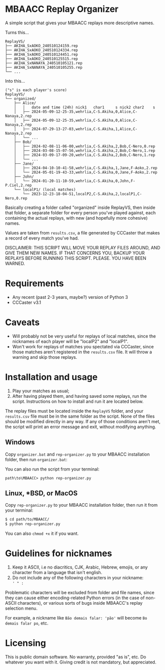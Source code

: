 # MBAACC Replay Organizer

A simple script that gives your MBAACC replays more descriptive names.

Turns this...

```
ReplayVS/
├── AKIHA_SxAOKO_240510124159.rep
├── AKIHA_SxAOKO_240510124334.rep
├── AKIHA_SxAOKO_240510124451.rep
├── AKIHA_SxAOKO_240510125515.rep
├── AKIHA_SxNANAYA_240510105121.rep
├── AKIHA_SxNANAYA_240510105255.rep
└── ...
```

Into this...

```
("s" is each player's score)
ReplayVS/
└── organized/
    ├── Alice/
    │   │   date and time (24h) nick1   char1     s nick2 char2    s
    │   ├── 2024-05-09-12-25-35,wehrlia,C-S.Akiha,0,Alice,C-Nanaya,2.rep
    │   ├── 2024-05-09-12-25-35,wehrlia,C-S.Akiha,0,Alice,C-Nanaya,2.rep
    │   ├── 2024-07-29-13-27-03,wehrlia,C-S.Akiha,1,Alice,C-Nanaya,2.rep
    │   └── ...
    ├── Bob/
    │   ├── 2024-02-08-11-06-00,wehrlia,C-S.Akiha,2,Bob,C-Nero,0.rep
    │   ├── 2024-03-08-15-07-56,wehrlia,C-S.Akiha,2,Bob,C-Nero,1.rep
    │   ├── 2024-03-09-17-09-20,wehrlia,C-S.Akiha,2,Bob,C-Nero,1.rep
    │   └── ...
    ├── Jane/
    │   ├── 2024-04-10-10-41-58,wehrlia,C-S.Akiha,1,Jane,F-Aoko,2.rep
    │   └── 2024-05-01-19-43-33,wehrlia,C-S.Akiha,0,Jane,F-Aoko,2.rep
    ├── John/
    │   └── 2024-01-20-11-10-59,wehrlia,C-S.Akiha,0,John,F-P.Ciel,2.rep
    └── localP1/ (local matches)
        └── 2023-12-23-18-04-51,localP2,C-S.Akiha,2,localP1,C-Nero,0.rep
```

Basically creating a folder called "organized" inside ReplayVS, then inside that folder, a separate folder for every person you've played against, each containing the actual replays, with new (and hopefully more cohesive) names.

Values are taken from `results.csv`, a file generated by CCCaster that makes a record of every match you've had.

DISCLAIMER: THIS SCRIPT WILL MOVE YOUR REPLAY FILES AROUND, AND GIVE THEM NEW NAMES. IF THAT CONCERNS YOU, BACKUP YOUR REPLAYS BEFORE RUNNING THIS SCRIPT. PLEASE. YOU HAVE BEEN WARNED.

# Requirements

- Any recent (past 2-3 years, maybe?) version of Python 3
- CCCaster v3.1

# Caveats

- Will probably not be very useful for replays of local matches, since the nicknames of each player will be "localP2" and "localP1".
- Won't work for replays of matches you spectated via CCCaster, since those matches aren't registered in the `results.csv` file. It will throw a warning and skip those replays.

# Installation and usage

1. Play your matches as usual;
2. After having played them, and having saved some replays, run the script. Instructions on how to install and run it are located below.

The replay files must be located inside the `ReplayVS` folder, and your `results.csv` file must be in the same folder as the script. None of the files should be modified directly in any way. If any of those conditions aren't met, the script will print an error message and exit, without modifying anything.

## Windows

Copy `organizer.bat` and `rep-organizer.py` to your MBAACC installation folder, then run `organizer.bat`:

You can also run the script from your terminal:

```
path\to\MBAACC> python rep-organizer.py
```

## Linux, \*BSD, or MacOS

Copy `rep-organizer.py` to your MBAACC installation folder, then run it from your terminal:

```bash
$ cd path/to/MBAACC/
$ python rep-organizer.py
```

You can also `chmod +x` it if you want.

# Guidelines for nicknames

1. Keep it ASCII, i.e no diacritics, CJK, Arabic, Hebrew, emojis, or any character from a language that isn't english.
2. Do not include any of the following characters in your nickname:  
`' " :`

Problematic characters will be excluded from folder and file names, since they can cause either encoding-related Python errors (in the case of non-ASCII characters), or various sorts of bugs inside MBAACC's replay selection menu.

For example, a nickname like `Bão demais falar: 'pão'` will become `Bo demais falar po`, etc.

# Licensing

This is public domain software. No warranty, provided "as is", etc. Do whatever you want with it. Giving credit is not mandatory, but appreciated.
